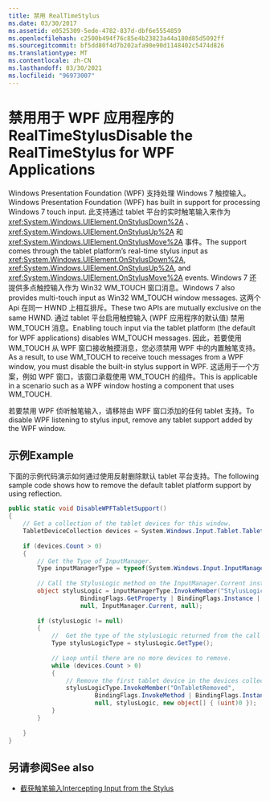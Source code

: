 ```yaml
---
title: 禁用 RealTimeStylus
ms.date: 03/30/2017
ms.assetid: e0525309-5ede-4782-837d-dbf6e5554859
ms.openlocfilehash: c2500b494f76c85e4b23823a44a180d85d5092ff
ms.sourcegitcommit: bf5dd80f4d7b202afa90e90d1148402c5474d826
ms.translationtype: MT
ms.contentlocale: zh-CN
ms.lasthandoff: 03/30/2021
ms.locfileid: "96973007"
---
```

# <a name="disable-the-realtimestylus-for-wpf-applications"></a><span data-ttu-id="bdf10-102">禁用用于 WPF 应用程序的 RealTimeStylus</span><span class="sxs-lookup"><span data-stu-id="bdf10-102">Disable the RealTimeStylus for WPF Applications</span></span>

<span data-ttu-id="bdf10-103">Windows Presentation Foundation (WPF) 支持处理 Windows 7 触控输入。</span><span class="sxs-lookup"><span data-stu-id="bdf10-103">Windows Presentation Foundation (WPF) has built in support for processing Windows 7 touch input.</span></span> <span data-ttu-id="bdf10-104">此支持通过 tablet 平台的实时触笔输入来作为 <xref:System.Windows.UIElement.OnStylusDown%2A> 、 <xref:System.Windows.UIElement.OnStylusUp%2A> 和 <xref:System.Windows.UIElement.OnStylusMove%2A> 事件。</span><span class="sxs-lookup"><span data-stu-id="bdf10-104">The support comes through the tablet platform’s real-time stylus input as <xref:System.Windows.UIElement.OnStylusDown%2A>, <xref:System.Windows.UIElement.OnStylusUp%2A>, and <xref:System.Windows.UIElement.OnStylusMove%2A> events.</span></span> <span data-ttu-id="bdf10-105">Windows 7 还提供多点触控输入作为 Win32 WM_TOUCH 窗口消息。</span><span class="sxs-lookup"><span data-stu-id="bdf10-105">Windows 7 also provides multi-touch input as Win32 WM_TOUCH window messages.</span></span> <span data-ttu-id="bdf10-106">这两个 Api 在同一 HWND 上相互排斥。</span><span class="sxs-lookup"><span data-stu-id="bdf10-106">These two APIs are mutually exclusive on the same HWND.</span></span> <span data-ttu-id="bdf10-107">通过 tablet 平台启用触控输入 (WPF 应用程序的默认值) 禁用 WM_TOUCH 消息。</span><span class="sxs-lookup"><span data-stu-id="bdf10-107">Enabling touch input via the tablet platform (the default for WPF applications) disables WM_TOUCH messages.</span></span> <span data-ttu-id="bdf10-108">因此，若要使用 WM_TOUCH 从 WPF 窗口接收触摸消息，您必须禁用 WPF 中的内置触笔支持。</span><span class="sxs-lookup"><span data-stu-id="bdf10-108">As a result, to use WM_TOUCH to receive touch messages from a WPF window, you must disable the built-in stylus support in WPF.</span></span> <span data-ttu-id="bdf10-109">这适用于一个方案，例如 WPF 窗口，该窗口承载使用 WM_TOUCH 的组件。</span><span class="sxs-lookup"><span data-stu-id="bdf10-109">This is applicable in a scenario such as a WPF window hosting a component that uses WM_TOUCH.</span></span>  
  
 <span data-ttu-id="bdf10-110">若要禁用 WPF 侦听触笔输入，请移除由 WPF 窗口添加的任何 tablet 支持。</span><span class="sxs-lookup"><span data-stu-id="bdf10-110">To disable WPF listening to stylus input, remove any tablet support added by the WPF window.</span></span>  
  
## <a name="example"></a><span data-ttu-id="bdf10-111">示例</span><span class="sxs-lookup"><span data-stu-id="bdf10-111">Example</span></span>  
 <span data-ttu-id="bdf10-112">下面的示例代码演示如何通过使用反射删除默认 tablet 平台支持。</span><span class="sxs-lookup"><span data-stu-id="bdf10-112">The following sample code shows how to remove the default tablet platform support by using reflection.</span></span>  
  
```csharp  
public static void DisableWPFTabletSupport()  
{  
    // Get a collection of the tablet devices for this window.
    TabletDeviceCollection devices = System.Windows.Input.Tablet.TabletDevices;  
  
    if (devices.Count > 0)  
    {
        // Get the Type of InputManager.  
        Type inputManagerType = typeof(System.Windows.Input.InputManager);  
  
        // Call the StylusLogic method on the InputManager.Current instance.  
        object stylusLogic = inputManagerType.InvokeMember("StylusLogic",  
                    BindingFlags.GetProperty | BindingFlags.Instance | BindingFlags.NonPublic,  
                    null, InputManager.Current, null);  
  
        if (stylusLogic != null)  
        {  
            //  Get the type of the stylusLogic returned from the call to StylusLogic.  
            Type stylusLogicType = stylusLogic.GetType();  
  
            // Loop until there are no more devices to remove.  
            while (devices.Count > 0)  
            {  
                // Remove the first tablet device in the devices collection.  
                stylusLogicType.InvokeMember("OnTabletRemoved",  
                        BindingFlags.InvokeMethod | BindingFlags.Instance | BindingFlags.NonPublic,  
                        null, stylusLogic, new object[] { (uint)0 });  
            }
        }  
  
    }  
}  
```  
  
## <a name="see-also"></a><span data-ttu-id="bdf10-113">另请参阅</span><span class="sxs-lookup"><span data-stu-id="bdf10-113">See also</span></span>

- [<span data-ttu-id="bdf10-114">截获触笔输入</span><span class="sxs-lookup"><span data-stu-id="bdf10-114">Intercepting Input from the Stylus</span></span>](intercepting-input-from-the-stylus.md)
